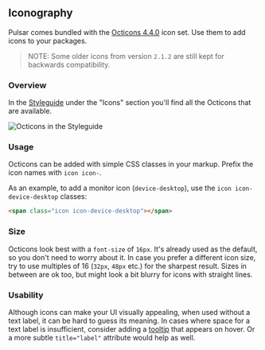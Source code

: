 ## Iconography

Pulsar comes bundled with the [Octicons 4.4.0](https://github.com/github/octicons/tree/v4.4.0)
icon set. Use them to add icons to your packages.

> NOTE: Some older icons from version `2.1.2` are still kept for backwards compatibility.

### Overview

In the [Styleguide](#atom-styleguide) under the "Icons" section you'll find all
the Octicons that are available.

![Octicons in the Styleguide](@images/atom/iconography.png "Octicons in the Styleguide")

### Usage

Octicons can be added with simple CSS classes in your markup. Prefix the icon
names with `icon icon-`.

As an example, to add a monitor icon (`device-desktop`), use the
`icon icon-device-desktop` classes:

```html
<span class="icon icon-device-desktop"></span>
```

### Size

Octicons look best with a `font-size` of `16px`. It's already used as the
default, so you don't need to worry about it. In case you prefer a different
icon size, try to use multiples of 16 (`32px`, `48px` etc.) for the sharpest
result. Sizes in between are ok too, but might look a bit blurry for icons with
straight lines.

### Usability

Although icons can make your UI visually appealing, when used without a text
label, it can be hard to guess its meaning. In cases where space for a text
label is insufficient, consider adding a [tooltip](https://atom.io/docs/api/latest/TooltipManager) <!--TODO: Needs updating once we have the API documented-->
that appears on hover. Or a more subtle `title="label"` attribute would help as
well.
